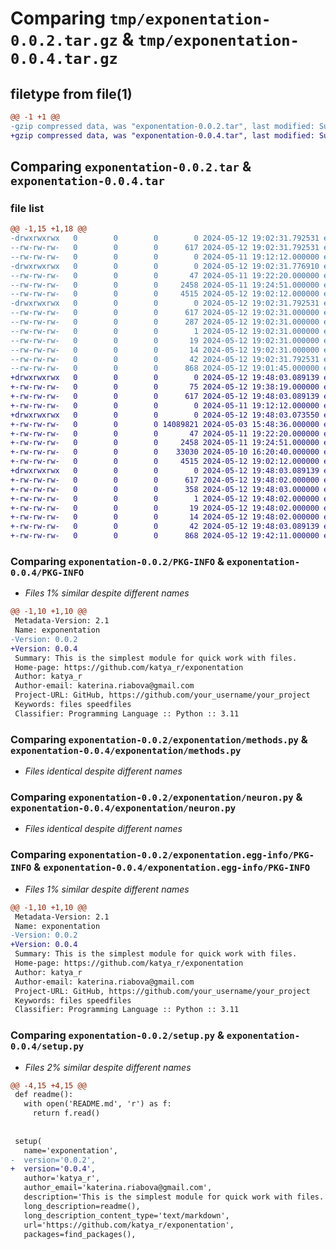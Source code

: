 # Comparing `tmp/exponentation-0.0.2.tar.gz` & `tmp/exponentation-0.0.4.tar.gz`

## filetype from file(1)

```diff
@@ -1 +1 @@
-gzip compressed data, was "exponentation-0.0.2.tar", last modified: Sun May 12 19:02:31 2024, max compression
+gzip compressed data, was "exponentation-0.0.4.tar", last modified: Sun May 12 19:48:03 2024, max compression
```

## Comparing `exponentation-0.0.2.tar` & `exponentation-0.0.4.tar`

### file list

```diff
@@ -1,15 +1,18 @@
-drwxrwxrwx   0        0        0        0 2024-05-12 19:02:31.792531 exponentation-0.0.2/
--rw-rw-rw-   0        0        0      617 2024-05-12 19:02:31.792531 exponentation-0.0.2/PKG-INFO
--rw-rw-rw-   0        0        0        0 2024-05-11 19:12:12.000000 exponentation-0.0.2/README.md
-drwxrwxrwx   0        0        0        0 2024-05-12 19:02:31.776910 exponentation-0.0.2/exponentation/
--rw-rw-rw-   0        0        0       47 2024-05-11 19:22:20.000000 exponentation-0.0.2/exponentation/__init__.py
--rw-rw-rw-   0        0        0     2458 2024-05-11 19:24:51.000000 exponentation-0.0.2/exponentation/methods.py
--rw-rw-rw-   0        0        0     4515 2024-05-12 19:02:12.000000 exponentation-0.0.2/exponentation/neuron.py
-drwxrwxrwx   0        0        0        0 2024-05-12 19:02:31.792531 exponentation-0.0.2/exponentation.egg-info/
--rw-rw-rw-   0        0        0      617 2024-05-12 19:02:31.000000 exponentation-0.0.2/exponentation.egg-info/PKG-INFO
--rw-rw-rw-   0        0        0      287 2024-05-12 19:02:31.000000 exponentation-0.0.2/exponentation.egg-info/SOURCES.txt
--rw-rw-rw-   0        0        0        1 2024-05-12 19:02:31.000000 exponentation-0.0.2/exponentation.egg-info/dependency_links.txt
--rw-rw-rw-   0        0        0       19 2024-05-12 19:02:31.000000 exponentation-0.0.2/exponentation.egg-info/requires.txt
--rw-rw-rw-   0        0        0       14 2024-05-12 19:02:31.000000 exponentation-0.0.2/exponentation.egg-info/top_level.txt
--rw-rw-rw-   0        0        0       42 2024-05-12 19:02:31.792531 exponentation-0.0.2/setup.cfg
--rw-rw-rw-   0        0        0      868 2024-05-12 19:01:45.000000 exponentation-0.0.2/setup.py
+drwxrwxrwx   0        0        0        0 2024-05-12 19:48:03.089139 exponentation-0.0.4/
+-rw-rw-rw-   0        0        0       75 2024-05-12 19:38:19.000000 exponentation-0.0.4/MANIFEST.in
+-rw-rw-rw-   0        0        0      617 2024-05-12 19:48:03.089139 exponentation-0.0.4/PKG-INFO
+-rw-rw-rw-   0        0        0        0 2024-05-11 19:12:12.000000 exponentation-0.0.4/README.md
+drwxrwxrwx   0        0        0        0 2024-05-12 19:48:03.073550 exponentation-0.0.4/exponentation/
+-rw-rw-rw-   0        0        0 14089821 2024-05-03 15:48:36.000000 exponentation-0.0.4/exponentation/Data_learning.csv
+-rw-rw-rw-   0        0        0       47 2024-05-11 19:22:20.000000 exponentation-0.0.4/exponentation/__init__.py
+-rw-rw-rw-   0        0        0     2458 2024-05-11 19:24:51.000000 exponentation-0.0.4/exponentation/methods.py
+-rw-rw-rw-   0        0        0    33030 2024-05-10 16:20:40.000000 exponentation-0.0.4/exponentation/my_model.pth
+-rw-rw-rw-   0        0        0     4515 2024-05-12 19:02:12.000000 exponentation-0.0.4/exponentation/neuron.py
+drwxrwxrwx   0        0        0        0 2024-05-12 19:48:03.089139 exponentation-0.0.4/exponentation.egg-info/
+-rw-rw-rw-   0        0        0      617 2024-05-12 19:48:02.000000 exponentation-0.0.4/exponentation.egg-info/PKG-INFO
+-rw-rw-rw-   0        0        0      358 2024-05-12 19:48:03.000000 exponentation-0.0.4/exponentation.egg-info/SOURCES.txt
+-rw-rw-rw-   0        0        0        1 2024-05-12 19:48:02.000000 exponentation-0.0.4/exponentation.egg-info/dependency_links.txt
+-rw-rw-rw-   0        0        0       19 2024-05-12 19:48:02.000000 exponentation-0.0.4/exponentation.egg-info/requires.txt
+-rw-rw-rw-   0        0        0       14 2024-05-12 19:48:02.000000 exponentation-0.0.4/exponentation.egg-info/top_level.txt
+-rw-rw-rw-   0        0        0       42 2024-05-12 19:48:03.089139 exponentation-0.0.4/setup.cfg
+-rw-rw-rw-   0        0        0      868 2024-05-12 19:42:11.000000 exponentation-0.0.4/setup.py
```

### Comparing `exponentation-0.0.2/PKG-INFO` & `exponentation-0.0.4/PKG-INFO`

 * *Files 1% similar despite different names*

```diff
@@ -1,10 +1,10 @@
 Metadata-Version: 2.1
 Name: exponentation
-Version: 0.0.2
+Version: 0.0.4
 Summary: This is the simplest module for quick work with files.
 Home-page: https://github.com/katya_r/exponentation
 Author: katya_r
 Author-email: katerina.riabova@gmail.com
 Project-URL: GitHub, https://github.com/your_username/your_project
 Keywords: files speedfiles
 Classifier: Programming Language :: Python :: 3.11
```

### Comparing `exponentation-0.0.2/exponentation/methods.py` & `exponentation-0.0.4/exponentation/methods.py`

 * *Files identical despite different names*

### Comparing `exponentation-0.0.2/exponentation/neuron.py` & `exponentation-0.0.4/exponentation/neuron.py`

 * *Files identical despite different names*

### Comparing `exponentation-0.0.2/exponentation.egg-info/PKG-INFO` & `exponentation-0.0.4/exponentation.egg-info/PKG-INFO`

 * *Files 1% similar despite different names*

```diff
@@ -1,10 +1,10 @@
 Metadata-Version: 2.1
 Name: exponentation
-Version: 0.0.2
+Version: 0.0.4
 Summary: This is the simplest module for quick work with files.
 Home-page: https://github.com/katya_r/exponentation
 Author: katya_r
 Author-email: katerina.riabova@gmail.com
 Project-URL: GitHub, https://github.com/your_username/your_project
 Keywords: files speedfiles
 Classifier: Programming Language :: Python :: 3.11
```

### Comparing `exponentation-0.0.2/setup.py` & `exponentation-0.0.4/setup.py`

 * *Files 2% similar despite different names*

```diff
@@ -4,15 +4,15 @@
 def readme():
   with open('README.md', 'r') as f:
     return f.read()
 
 
 setup(
   name='exponentation',
-  version='0.0.2',
+  version='0.0.4',
   author='katya_r',
   author_email='katerina.riabova@gmail.com',
   description='This is the simplest module for quick work with files.',
   long_description=readme(),
   long_description_content_type='text/markdown',
   url='https://github.com/katya_r/exponentation',
   packages=find_packages(),
```


